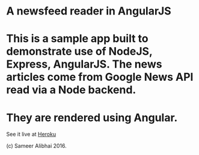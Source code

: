 # A newsfeed reader in AngularJS   
# This is a sample app built to demonstrate use of NodeJS, Express, AngularJS.  The news articles come from Google News API read via a Node backend.  
# They are rendered using Angular.

See it live at <a href="http://angular-news-app.herokuapp.com/">Heroku</a>

(c) Sameer Alibhai 2016.
    
